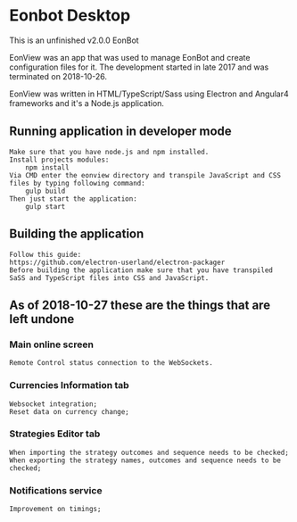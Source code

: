 # Eonbot Desktop

This is an unfinished v2.0.0 EonBot

EonView was an app that was used to manage EonBot and create configuration files for it. The development started in late 2017 and was terminated on 2018-10-26.

EonView was written in HTML/TypeScript/Sass using Electron and Angular4 frameworks and it's a Node.js application.

## Running application in developer mode
    Make sure that you have node.js and npm installed.
    Install projects modules:
        npm install
    Via CMD enter the eonview directory and transpile JavaScript and CSS files by typing following command:
        gulp build  
    Then just start the application:
        gulp start
        
## Building the application
    Follow this guide:
    https://github.com/electron-userland/electron-packager    
    Before building the application make sure that you have transpiled SaSS and TypeScript files into CSS and JavaScript.


## As of 2018-10-27 these are the things that are left undone

### Main online screen
    Remote Control status connection to the WebSockets.
### Currencies Information tab
    Websocket integration;
    Reset data on currency change;
### Strategies Editor tab
    When importing the strategy outcomes and sequence needs to be checked;
    When exporting the strategy names, outcomes and sequence needs to be checked;
### Notifications service
    Improvement on timings;
